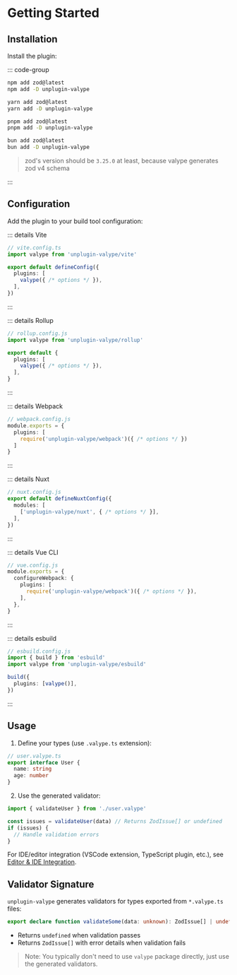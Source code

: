 # Getting Started

## Installation

Install the plugin:

::: code-group

```bash [npm]
npm add zod@latest
npm add -D unplugin-valype
```

```bash [yarn]
yarn add zod@latest
yarn add -D unplugin-valype
```

```bash [pnpm]
pnpm add zod@latest
pnpm add -D unplugin-valype
```

```bash [bun]
bun add zod@latest
bun add -D unplugin-valype
```

> zod's version should be `3.25.0` at least, because valype generates zod v4 schema

:::

## Configuration

Add the plugin to your build tool configuration:

::: details Vite
```ts
// vite.config.ts
import valype from 'unplugin-valype/vite'

export default defineConfig({
  plugins: [
    valype({ /* options */ }),
  ],
})
```
:::

::: details Rollup
```ts
// rollup.config.js
import valype from 'unplugin-valype/rollup'

export default {
  plugins: [
    valype({ /* options */ }),
  ],
}
```
:::

::: details Webpack
```ts
// webpack.config.js
module.exports = {
  plugins: [
    require('unplugin-valype/webpack')({ /* options */ })
  ]
}
```
:::

::: details Nuxt
```ts
// nuxt.config.js
export default defineNuxtConfig({
  modules: [
    ['unplugin-valype/nuxt', { /* options */ }],
  ],
})
```
:::

::: details Vue CLI
```ts
// vue.config.js
module.exports = {
  configureWebpack: {
    plugins: [
      require('unplugin-valype/webpack')({ /* options */ }),
    ],
  },
}
```
:::

::: details esbuild
```ts
// esbuild.config.js
import { build } from 'esbuild'
import valype from 'unplugin-valype/esbuild'

build({
  plugins: [valype()],
})
```
:::

## Usage

1. Define your types (use `.valype.ts` extension):

```typescript
// user.valype.ts
export interface User {
  name: string
  age: number
}
```

2. Use the generated validator:

```typescript
import { validateUser } from './user.valype'

const issues = validateUser(data) // Returns ZodIssue[] or undefined
if (issues) {
  // Handle validation errors
}
```

For IDE/editor integration (VSCode extension, TypeScript plugin, etc.), see [Editor & IDE Integration](./advanced/editor-integration.md).

## Validator Signature

`unplugin-valype` generates validators for types exported from `*.valype.ts` files:

```typescript
export declare function validateSome(data: unknown): ZodIssue[] | undefined
```

- Returns `undefined` when validation passes
- Returns `ZodIssue[]` with error details when validation fails

> Note: You typically don't need to use `valype` package directly, just use the generated validators.
